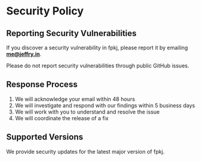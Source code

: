 # Security Policy

## Reporting Security Vulnerabilities

If you discover a security vulnerability in fpkj, please report it by emailing **me@jeffry.in**.

Please do not report security vulnerabilities through public GitHub issues.

## Response Process

1. We will acknowledge your email within 48 hours
2. We will investigate and respond with our findings within 5 business days
3. We will work with you to understand and resolve the issue
4. We will coordinate the release of a fix

## Supported Versions

We provide security updates for the latest major version of fpkj.
